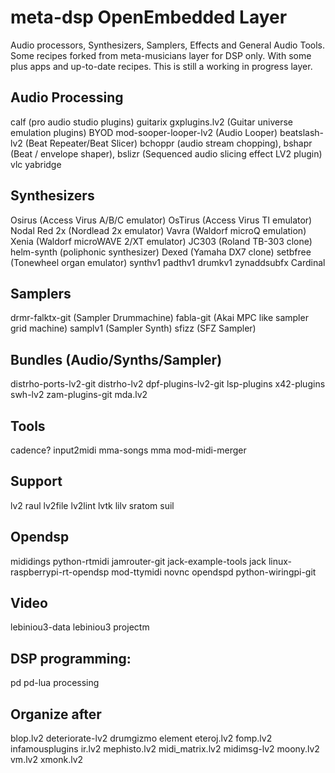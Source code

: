 # meta-dsp OpenEmbedded Layer

Audio processors, Synthesizers, Samplers, Effects and General Audio Tools.
Some recipes forked from meta-musicians layer for DSP only. With some plus apps and up-to-date recipes.
This is still a working in progress layer.


## Audio Processing
calf (pro audio studio plugins)
guitarix gxplugins.lv2 (Guitar universe emulation plugins)
BYOD
mod-sooper-looper-lv2 (Audio Looper)
beatslash-lv2 (Beat Repeater/Beat Slicer)
bchoppr (audio stream chopping), bshapr (Beat / envelope shaper), bslizr (Sequenced audio slicing effect LV2 plugin)
vlc
yabridge

## Synthesizers
Osirus (Access Virus A/B/C emulator)
OsTirus (Access Virus TI emulator)
Nodal Red 2x (Nordlead 2x emulator)
Vavra (Waldorf microQ emulation)
Xenia (Waldorf microWAVE 2/XT emulator)
JC303 (Roland TB-303 clone)
helm-synth (poliphonic synthesizer)
Dexed (Yamaha DX7 clone)
setbfree (Tonewheel organ emulator)
synthv1 padthv1 drumkv1
zynaddsubfx
Cardinal

## Samplers
drmr-falktx-git (Sampler Drummachine)
fabla-git (Akai MPC like sampler grid machine)
samplv1 (Sampler Synth)
sfizz (SFZ Sampler)

## Bundles (Audio/Synths/Sampler)
distrho-ports-lv2-git
distrho-lv2
dpf-plugins-lv2-git
lsp-plugins
x42-plugins
swh-lv2
zam-plugins-git
mda.lv2

## Tools
cadence?
input2midi
mma-songs
mma
mod-midi-merger

## Support
lv2
raul
lv2file
lv2lint
lvtk
lilv
sratom
suil

## Opendsp
mididings python-rtmidi
jamrouter-git
jack-example-tools
jack
linux-raspberrypi-rt-opendsp
mod-ttymidi
novnc
opendspd
python-wiringpi-git

## Video
lebiniou3-data
lebiniou3
projectm

## DSP programming:
pd pd-lua
processing

## Organize after
blop.lv2
deteriorate-lv2
drumgizmo
element
eteroj.lv2
fomp.lv2
infamousplugins
ir.lv2
mephisto.lv2
midi_matrix.lv2
midimsg-lv2
moony.lv2
vm.lv2
xmonk.lv2
